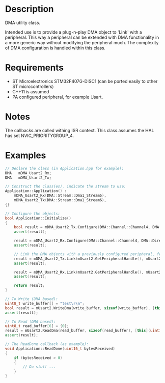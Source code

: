 # Description
DMA utility class.

Intended use is to provide a plug-n-play DMA object to 'Link' with a peripheral. This way a peripheral can be extended with DMA functionality in a more generic way without modifying the peripheral much. The complexity of DMA configuration is handled within this class.

# Requirements
* ST Microelectronics STM32F407G-DISC1 (can be ported easily to other ST microcontrollers)
* C++11 is assumed
* PA configured peripheral, for example Usart.

# Notes
The callbacks are called withing ISR context.
This class assumes the HAL has set NVIC_PRIORITYGROUP_4.
 
# Examples
```cpp
// Declare the class (in Application.hpp for example):
DMA   mDMA_Usart2_Rx;
DMA   mDMA_Usart2_Tx;

// Construct the class(es), indicate the stream to use:
Application::Application() :
    mDMA_Usart2_Rx(DMA::Stream::Dma1_Stream5),
    mDMA_Usart2_Tx(DMA::Stream::Dma1_Stream6),
{}

// Configure the objects:
bool Application::Initialize()
{
    bool result = mDMA_Usart2_Tx.Configure(DMA::Channel::Channel4, DMA::Direction::MemoryToPeripheral, DMA::BufferMode::Normal, DMA::Priority::Low, DMA::HalfBufferInterrupt::Disabled);
    assert(result);

    result = mDMA_Usart2_Rx.Configure(DMA::Channel::Channel4, DMA::Direction::PeripheralToMemory, DMA::BufferMode::Normal, DMA::Priority::Low, DMA::HalfBufferInterrupt::Disabled);
    assert(result);

    // Link the DMA objects with a previously configured peripheral, for example Usart:
    result = mDMA_Usart2_Tx.Link(mUsart2.GetPeripheralHandle(), mUsart2.GetDmaTxHandle());
    assert(result);

    result = mDMA_Usart2_Rx.Link(mUsart2.GetPeripheralHandle(), mUsart2.GetDmaRxHandle());
    assert(result);

    return result;
}

// To Write (DMA based):
uint8_t write_buffer[] = "test\r\n";
bool result = mUsart2.WriteDma(write_buffer, sizeof(write_buffer), [this]() { this->WriteDone(); } );
assert(result);

// To Read (DMA based):
uint8_t read_buffer[6] = {0};
result = mUsart2.ReadDma(read_buffer, sizeof(read_buffer), [this](uint16_t bytesReceived) { this->ReadDone(bytesReceived); });
assert(result);

// The ReadDone callback (as example):
void Application::ReadDone(uint16_t bytesReceived)
{
    if (bytesReceived > 0)
    {
        // Do stuff ...
    }
}
```
